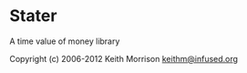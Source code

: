 # Stater

A time value of money library

Copyright (c) 2006-2012 Keith Morrison <keithm@infused.org>
